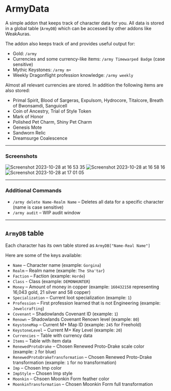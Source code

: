 # ArmyData

A simple addon that keeps track of character data for you. All data is stored in a global table (``ArmyDB``) which can be accessed by other addons like WeakAuras.

The addon also keeps track of and provides useful output for:
- Gold: ``/army``
- Currencies and some currency-like items: ``/army Timewarped Badge`` (case sensitive)
- Mythic Keystones: ``/army m+``
- Weekly Dragonflight profession knowledge: ``/army weekly``

Almost all relevant currencies are stored. In addition the following items are also stored:
- Primal Spirit, Blood of Sargeras, Expulsom, Hydrocore, Titalcore, Breath of Bwonsamdi, Sanguicell
- Coin of Ancestry, Trial of Style Token
- Mark of Honor
- Polished Pet Charm, Shiny Pet Charm
- Genesis Mote
- Sandworn Relic
- Dreamsurge Coalescence

---

### Screenshots
![Screenshot 2023-10-28 at 16 53 35](https://github.com/glassleo/ArmyData/assets/9146240/88f31a90-061e-476e-8320-990ac11e80a2)
![Screenshot 2023-10-28 at 16 58 16](https://github.com/glassleo/ArmyData/assets/9146240/30ae44bc-074b-489c-809b-a9ab12182a56)
![Screenshot 2023-10-28 at 17 01 05](https://github.com/glassleo/ArmyData/assets/9146240/81235e44-d28a-4b4a-a35b-0c66e67e9afb)

---

### Additional Commands
- ``/army delete Name-Realm Name`` – Deletes all data for a specific character (name is case sensitive)
- ``/army audit`` – WIP audit window

---

## ``ArmyDB`` table

Each character has its own table stored as ``ArmyDB["Name-Real Name"]``

Here are some of the keys available:
- ``Name`` – Character name (example: ``Gorgina``)
- ``Realm`` – Realm name (example: ``The Sha'tar``)
- ``Faction`` – Faction (example: ``Horde``)
- ``Class`` - Class (example: ``DEMONHUNTER``)
- ``Money`` – Amount of money in copper (example: ``160432158`` representing 16,043 gold, 21 silver and 58 copper)
- ``Specialization`` – Current loot specialization (example: ``1``)
- ``Profession`` – First profession learned that is not Engineering (example: ``Jewelcrafting``)
- ``Covenant`` – Shadowlands Covenant ID (example: ``1``)
- ``Renown`` – Shadowlands Covenant Renown level (example: ``80``)
- ``KeystoneMap`` – Current M+ Map ID (example: ``245`` for Freehold)
- ``KeystoneLevel`` – Current M+ Key Level (example: ``20``)
- ``Currencies`` – Table with currency data
- ``Items`` – Table with item data
- ``RenewedProtoDrake`` – Chosen Renewed Proto-Drake scale color (example: ``2`` for blue)
- ``RenewedProtoDrakeTransformation`` – Chosen Renewed Proto-Drake transformation (example: ``1`` for no transformation)
- ``Imp`` – Chosen Imp color
- ``ImpStyle`` – Chosen Imp style
- ``Moonkin`` – Chsoen Moonkin Form feather color
- ``MoonkinTransformation`` – Chosen Moonkin Form full transformation
